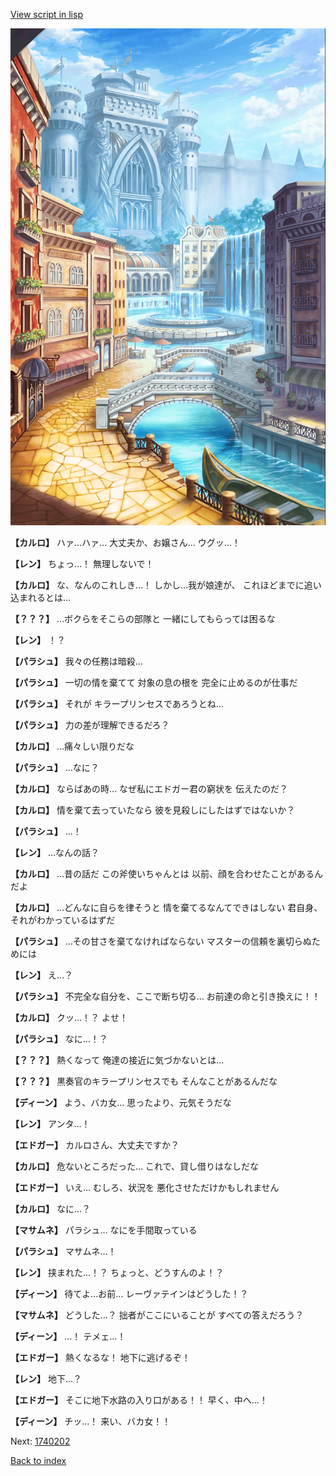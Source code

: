 [View script in lisp](../scripts/1740102.txt)

![006_town.png](../images/backgrounds/006_town.png)

**【カルロ】**
ハァ…ハァ…
大丈夫か、お嬢さん…
ウグッ…！

**【レン】**
ちょっ…！
無理しないで！

**【カルロ】**
な、なんのこれしき…！
しかし…我が娘達が、
これほどまでに追い込まれるとは…

**【？？？】**
…ボクらをそこらの部隊と
一緒にしてもらっては困るな

**【レン】**
！？

**【パラシュ】**
我々の任務は暗殺…

**【パラシュ】**
一切の情を棄てて
対象の息の根を
完全に止めるのが仕事だ

**【パラシュ】**
それが
キラープリンセスであろうとね…

**【パラシュ】**
力の差が理解できるだろ？

**【カルロ】**
…痛々しい限りだな

**【パラシュ】**
…なに？

**【カルロ】**
ならばあの時…
なぜ私にエドガー君の窮状を
伝えたのだ？

**【カルロ】**
情を棄て去っていたなら
彼を見殺しにしたはずではないか？

**【パラシュ】**
…！

**【レン】**
…なんの話？

**【カルロ】**
…昔の話だ
この斧使いちゃんとは
以前、顔を合わせたことがあるんだよ

**【カルロ】**
…どんなに自らを律そうと
情を棄てるなんてできはしない
君自身、それがわかっているはずだ

**【パラシュ】**
…その甘さを棄てなければならない
マスターの信頼を裏切らぬためには

**【レン】**
え…？

**【パラシュ】**
不完全な自分を、ここで断ち切る…
お前達の命と引き換えに！！

**【カルロ】**
クッ…！？
よせ！

**【パラシュ】**
なに…！？

**【？？？】**
熱くなって
俺達の接近に気づかないとは…

**【？？？】**
黒奏官のキラープリンセスでも
そんなことがあるんだな

**【ディーン】**
よう、バカ女…
思ったより、元気そうだな

**【レン】**
アンタ…！

**【エドガー】**
カルロさん、大丈夫ですか？

**【カルロ】**
危ないところだった…
これで、貸し借りはなしだな

**【エドガー】**
いえ…
むしろ、状況を
悪化させただけかもしれません

**【カルロ】**
なに…？

**【マサムネ】**
パラシュ…
なにを手間取っている

**【パラシュ】**
マサムネ…！

**【レン】**
挟まれた…！？
ちょっと、どうすんのよ！？

**【ディーン】**
待てよ…お前…
レーヴァテインはどうした！？

**【マサムネ】**
どうした…？
拙者がここにいることが
すべての答えだろう？

**【ディーン】**
…！
テメェ…！

**【エドガー】**
熱くなるな！
地下に逃げるぞ！

**【レン】**
地下…？

**【エドガー】**
そこに地下水路の入り口がある！！
早く、中へ…！

**【ディーン】**
チッ…！
来い、バカ女！！

Next: [1740202](1740202.md)

[Back to index](index.md)
